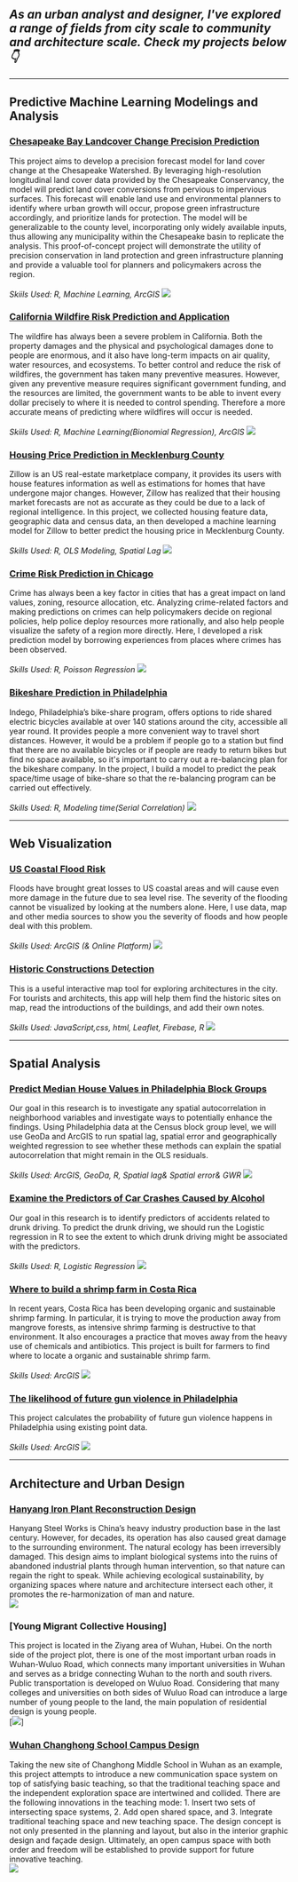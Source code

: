 ## *As an urban analyst and designer, I've explored a range of fields from city scale to community and architecture scale. Check my projects below👇*

------------------------------------------------------------------------

## Predictive Machine Learning Modelings and Analysis

### [Chesapeake Bay Landcover Change Precision Prediction](/pdf/Chesapeake_precision_forecast.html) 
This project aims to develop a precision forecast model for land cover change at the Chesapeake Watershed. By leveraging high-resolution longitudinal land cover data provided by the Chesapeake Conservancy, the model will predict land cover conversions from pervious to impervious surfaces. This forecast will enable land use and environmental planners to identify where urban growth will occur, propose green infrastructure accordingly, and prioritize lands for protection. The model will be generalizable to the county level, incorporating only widely available inputs, thus allowing any municipality within the Chesapeake basin to replicate the analysis. This proof-of-concept project will demonstrate the utility of precision conservation in land protection and green infrastructure planning and provide a valuable tool for planners and policymakers across the region.
<br>
<br><i> Skiils Used: R, Machine Learning, ArcGIS </i>
[<img src="images/app.png?raw=true"/>](/pdf/Chesapeake_precision_forecast.html)

### [California Wildfire Risk Prediction and Application](/pdf/California_wildfire.html) 
The wildfire has always been a severe problem in California. Both the property damages and the physical and psychological damages done to people are enormous, and it also have long-term impacts on air quality, water resources, and ecosystems. To better control and reduce the risk of wildfires, the government has taken many preventive measures. However, given any preventive measure requires significant government funding, and the resources are limited, the government wants to be able to invent every dollar precisely to where it is needed to control spending. Therefore a more accurate means of predicting where wildfires will occur is needed.
<br>
<br><i> Skiils Used: R, Machine Learning(Bionomial Regression), ArcGIS </i>
[<img src="images/for computer2.png?raw=true"/>](/pdf/California_wildfire.html)

### [Housing Price Prediction in Mecklenburg County](/pdf/HousingPrice.html) 
Zillow is an US real-estate marketplace company, it provides its users with house features information as well as estimations for homes that have undergone major changes. However, Zillow has realized that their housing market forecasts are not as accurate as they could be due to a lack of regional intelligence. In this project, we collected housing feature data, geographic data and census data, an then developed a machine learning model for Zillow to better predict the housing price in Mecklenburg County.
<br>
<br><i> Skills Used: R, OLS Modeling, Spatial Lag </i>
[<img src="images/HousingPrice.png?raw=true"/>](/pdf/HousingPrice.html)

### [Crime Risk Prediction in Chicago](/pdf/HW3_Crime_Prediction.html) 
Crime has always been a key factor in cities that has a great impact on land values, zoning, resource allocation, etc. Analyzing crime-related factors and making predictions on crimes can help policymakers decide on regional policies, help police deploy resources more rationally, and also help people visualize the safety of a region more directly. Here, I developed a risk prediction model by borrowing experiences from places where crimes has been observed.
<br>
<br><i> Skills Used: R, Poisson Regression </i>
[<img src="images/crimerisk.png?raw=true"/>](/pdf/HW3_Crime_Prediction.html)

### [Bikeshare Prediction in Philadelphia](/pdf/Bikeshbare.html)
Indego, Philadelphia’s bike-share program, offers options to ride shared electric bicycles available at over 140 stations around the city, accessible all year round. It provides people a more convenient way to travel short distances. However, it would be a problem if people go to a station but find that there are no available bicycles or if people are ready to return bikes but find no space available, so it's important to carry out a re-balancing plan for the bikeshare company. In the project, I build a model to predict the peak space/time usage of bike-share so that the re-balancing program can be carried out effectively.
<br>
<br><i> Skills Used: R, Modeling time(Serial Correlation) </i>
[<img src="images/Bikeshare.gif?raw=true"/>](/pdf/Bikeshbare.html)

------------------------------------------------------------------------

## Web Visualization

### [US Coastal Flood Risk](https://storymaps.arcgis.com/stories/2ed153635dfc46a0a99c4bd4b62e6e92) 
Floods have brought great losses to US coastal areas and will cause even more damage in the future due to sea level rise. The severity of the flooding cannot be visualized by looking at the numbers alone. Here, I use data, map and other media sources to show you the severity of floods and how people deal with this problem.
<br>
<br><i> Skills Used: ArcGIS (& Online Platform) </i>
[<img src="images/floodrisk.png?raw=true"/>](https://storymaps.arcgis.com/stories/2ed153635dfc46a0a99c4bd4b62e6e92)

### [Historic Constructions Detection](https://yuewendai.github.io/final-project/site//) 
This is a useful interactive map tool for exploring architectures in the city. For tourists and architects, this app will help them find the historic sites on map, read the introductions of the buildings, and add their own notes.
<br>
<br><i> Skills Used: JavaScript,css, html, Leaflet, Firebase, R </i>
[<img src="images/js.png?raw=true"/>](https://yuewendai.github.io/final-project/site//)

------------------------------------------------------------------------

## Spatial Analysis

### [Predict Median House Values in Philadelphia Block Groups](/pdf/Regressionreportfixed.pdf) 
Our goal in this research is to investigate any spatial autocorrelation in neighborhood variables and investigate ways to potentially enhance the findings. Using Philadelphia data at the Census block group level, we will use GeoDa and ArcGIS to run spatial lag, spatial error and geographically weighted regression to see whether these methods can explain the spatial autocorrelation that might remain in the OLS residuals.
<br>
<br><i> Skills Used: ArcGIS, GeoDa, R, Spatial lag& Spatial error& GWR </i>
[<img src="images/regression.jpg?raw=true"/>](/pdf/Regressionreportfixed.pdf)

### [Examine the Predictors of Car Crashes Caused by Alcohol](/pdf/LogisticReportfixed.pdf) 
Our goal in this research is to identify predictors of accidents related to drunk driving. To predict the drunk driving, we should run the Logistic regression in R to see the extent to which drunk driving might be associated with the predictors. 
<br>
<br><i> Skills Used: R, Logistic Regression </i>
[<img src="images/carcrashes.jpg?raw=true"/>](/pdf/LogisticReportfixed.pdf)

### [Where to build a shrimp farm in Costa Rica](/pdf/ShrimpFarm.pdf) 
In recent years, Costa Rica has been developing organic and sustainable shrimp farming. In particular, it is trying to move the production away from mangrove forests, as intensive shrimp farming is destructive to that environment. It also encourages a practice that moves away from the heavy use of chemicals and antibiotics. This project is built for farmers to find where to locate a organic and sustainable shrimp farm.
<br>
<br><i> Skills Used: ArcGIS </i>
[<img src="images/Shrimp Farm.png?raw=true"/>](/pdf/ShrimpFarm.pdf) 

### [The likelihood of future gun violence in Philadelphia](/pdf/Futureviolence.pdf) 
This project calculates the probability of future gun violence happens in Philadelphia using existing point data.
<br>
<br><i> Skills Used: ArcGIS </i>
[<img src="images/gun.jpg?raw=true"/>](/pdf/Futureviolence.pdf)

------------------------------------------------------------------------

## Architecture and Urban Design

### [Hanyang Iron Plant Reconstruction Design](/pdf/hanyang.pdf)
Hanyang Steel Works is China’s heavy industry production base in the last century. However, for decades, its operation has also caused great damage to the surrounding environment. The natural ecology has been irreversibly damaged. This design aims to implant biological systems into the ruins of abandoned industrial plants through human intervention, so that nature can regain the right to speak. While achieving ecological sustainability, by organizing spaces where nature and architecture intersect each other, it promotes the re-harmonization of man and nature.
<br>
[<img src="images/hanyang.jpg?raw=true"/>](/pdf/hanyang.pdf) 

### [Young Migrant Collective Housing]
This project is located in the Ziyang area of Wuhan, Hubei. On the north side of the project plot, there is one of the most important urban roads in Wuhan-Wuluo Road, which connects many important universities in Wuhan and serves as a bridge connecting Wuhan to the north and south rivers. Public transportation is developed on Wuluo Road. Considering that many colleges and universities on both sides of Wuluo Road can introduce a large number of young people to the land, the main population of residential design is young people.
<br>
[<img src="images/housing.png?raw=true"/>]

### [Wuhan Changhong School Campus Design](/pdf/schoolcampus.pdf) 
Taking the new site of Changhong Middle School in Wuhan as an example, this project attempts to introduce a new communication space system on top of satisfying
basic teaching, so that the traditional teaching space and the independent exploration space are intertwined and collided. There are the following innovations in the teaching mode: 1. Insert two sets of intersecting space systems, 2. Add open shared space, and 3. Integrate traditional teaching space and new teaching space. The design concept is not only presented in the planning and layout, but also in the interior graphic design and façade design. Ultimately, an open campus space with both order and freedom will be established to provide support for future innovative teaching.
<br>
[<img src="images/schoolcampus.jpg?raw=true"/>](/pdf/schoolcampus.pdf)
